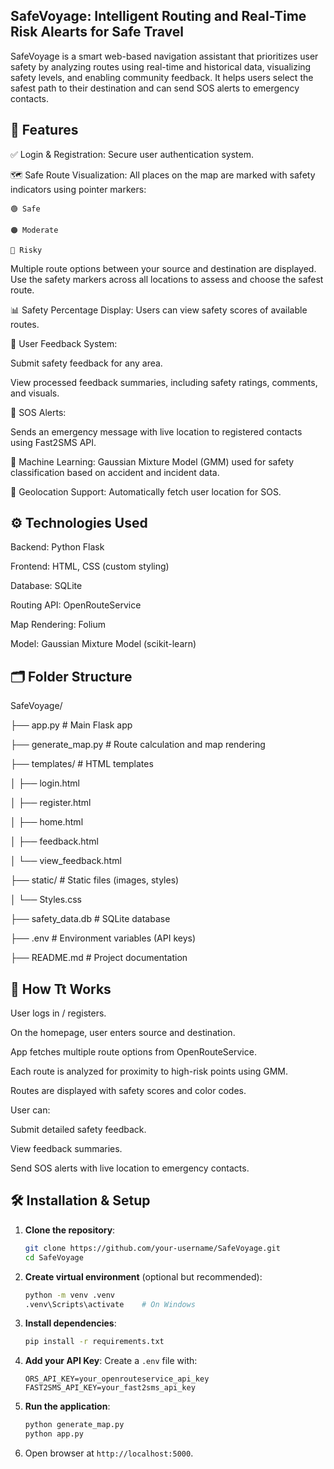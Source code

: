 ## SafeVoyage: Intelligent Routing and Real-Time Risk Alearts for Safe Travel

SafeVoyage is a smart web-based navigation assistant that prioritizes user safety by analyzing routes using real-time and historical data, visualizing safety levels, and enabling community feedback. It helps users select the safest path to their destination and can send SOS alerts to emergency contacts.

## 📌 Features
✅ Login & Registration: Secure user authentication system.

🗺️ Safe Route Visualization: All places on the map are marked with safety indicators using pointer markers:

    🟢 Safe
    
    🟠 Moderate
    
    🔴 Risky

Multiple route options between your source and destination are displayed. Use the safety markers across all locations to assess and choose the safest route.

📊 Safety Percentage Display: Users can view safety scores of available routes.

📝 User Feedback System:

Submit safety feedback for any area.

View processed feedback summaries, including safety ratings, comments, and visuals.

🚨 SOS Alerts:

Sends an emergency message with live location to registered contacts using Fast2SMS API.

🧠 Machine Learning: Gaussian Mixture Model (GMM) used for safety classification based on accident and incident data.

📍 Geolocation Support: Automatically fetch user location for SOS.


## ⚙️ Technologies Used

Backend: Python Flask

Frontend: HTML, CSS (custom styling)

Database: SQLite

Routing API: OpenRouteService

Map Rendering: Folium

Model: Gaussian Mixture Model (scikit-learn)


## 🗂️ Folder Structure

SafeVoyage/

├── app.py                  # Main Flask app

├── generate_map.py         # Route calculation and map rendering

├── templates/              # HTML templates

│   ├── login.html

│   ├── register.html

│   ├── home.html

│   ├── feedback.html

│   └── view_feedback.html

├── static/                 # Static files (images, styles)

│   └── Styles.css

├── safety_data.db          # SQLite database

├── .env                    # Environment variables (API keys)

├── README.md               # Project documentation


## 🚀 How Tt Works

User logs in / registers.

On the homepage, user enters source and destination.

App fetches multiple route options from OpenRouteService.

Each route is analyzed for proximity to high-risk points using GMM.

Routes are displayed with safety scores and color codes.

User can:

Submit detailed safety feedback.

View feedback summaries.

Send SOS alerts with live location to emergency contacts.

## 🛠️ Installation & Setup

1. **Clone the repository**:
   ```bash
   git clone https://github.com/your-username/SafeVoyage.git
   cd SafeVoyage
   ```

2. **Create virtual environment** (optional but recommended):
   ```bash
   python -m venv .venv
   .venv\Scripts\activate    # On Windows
   ```

3. **Install dependencies**:
   ```bash
   pip install -r requirements.txt
   ```

4. **Add your API Key**:
   Create a `.env` file with:
   ```
   ORS_API_KEY=your_openrouteservice_api_key
   FAST2SMS_API_KEY=your_fast2sms_api_key
   ```

5. **Run the application**:
   ```bash
   python generate_map.py
   python app.py
   ```

6. Open browser at `http://localhost:5000`.

